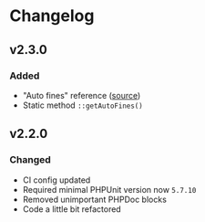 # Changelog

## v2.3.0

### Added

- "Auto fines" reference ([source][gibdd_fines])
- Static method `::getAutoFines()`

## v2.2.0

### Changed

- CI config updated
- Required minimal PHPUnit version now `5.7.10`
- Removed unimportant PHPDoc blocks
- Code a little bit refactored

[gibdd_fines]:https://xn--90adear.xn--p1ai/mens/fines?page=1
